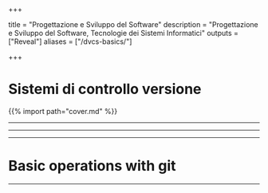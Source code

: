  
+++

title = "Progettazione e Sviluppo del Software"
description = "Progettazione e Sviluppo del Software, Tecnologie dei Sistemi Informatici"
outputs = ["Reveal"]
aliases = ["/dvcs-basics/"]

+++

# Sistemi di controllo versione

{{% import path="cover.md" %}}

---

<!-- write-here "shared-slides/git/dvcs-concepts.md" -->

<!-- end-write -->

---

<!-- write-here "shared-slides/git/intro.md" -->

<!-- end-write -->

---

# Basic operations with git

---

<!-- write-here "shared-slides/git/basics-no-branching.md" -->

<!-- end-write -->
